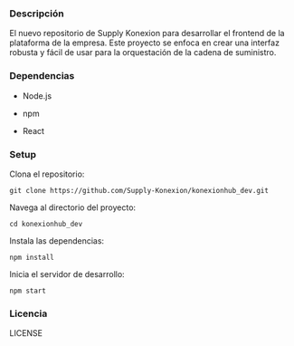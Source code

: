 ### Descripción

El nuevo repositorio de Supply Konexion para desarrollar el frontend de la plataforma de la empresa. Este proyecto se enfoca en crear una interfaz robusta y fácil de usar para la orquestación de la cadena de suministro.

### Dependencias

- Node.js

- npm

- React

### Setup

Clona el repositorio:

```git clone https://github.com/Supply-Konexion/konexionhub_dev.git```

Navega al directorio del proyecto:

```cd konexionhub_dev```

Instala las dependencias:

```npm install```

Inicia el servidor de desarrollo:

```npm start```

### Licencia

LICENSE
